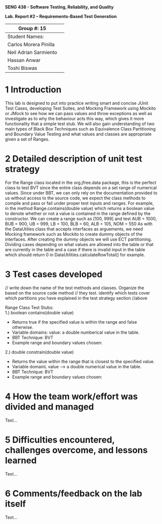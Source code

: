 **SENG 438 - Software Testing, Reliability, and Quality**

**Lab. Report \#2 – Requirements-Based Test Generation**

| Group \#:   15   |     |
| -------------- | --- |
| Student Names: |     |
|Carlos Morera Pinilla                |     |
|Neil Adrian Sarmiento             |     |
|Hassan Anwar                |     |
|Toshi Biswas                |     |

# 1 Introduction

This lab is designed to put into practice writing smart and concise JUnit Test Cases, developing Test Suites,
and Mocking Framework using Mockito or JMock to see how we can pass values and throw exceptions as well as investigate
as to why the behaviour acts this way, which gives it more functionality that a simple test stub.
We will also gain understanding of two main types of Black Box Techniques such as Equivalence Class Partitioning and 
Boundary Value Testing and what values and classes are appropriate given a set of Ranges.

# 2 Detailed description of unit test strategy

For the Range class located in the org.jfree.data package, this is the perfect class to test BVT since the entire class depends on a set range of
numerical values. Since under BBT, we can only rely on the documentation provided to us without access to the source code, we expect the class methods to compile and pass or fail under proper test inputs and ranges. For example, in the method Range.contains(double value) which returns a boolean value to denote whether or not a value is contained in the range defined by the constructor. We can create a range such as [100, 999]
and test AUB = 1000, BUB = 900, UB = 999, LB = 100, BLB = 60, ALB = 105, NOM = 550
As with the DataUtilies class that accepts interfaces as arguements, we need Mocking framework such as Mockito to create dummy objects of the interfaces. After creating the dummy objects we will use ECT partitioning. Dividing cases depending on what values are allowed into the table or that are currently in the table and a case if there is invalid input in the table which should return 0 in DataUtilities.calculateRowTotal() for example.

# 3 Test cases developed
// write down the name of the test methods and classes. Organize the based on
the source code method // they test. identify which tests cover which partitions
you have explained in the test strategy section //above

Range Class Test Stubs:   
1.) boolean contains(double value)
-    Returns true if the specified value is within the range and false otherwise.
-    Variable domains: value: a double numberical value in the table.
-    BBT Technique: BVT
-    Example range and boundary values chosen:   

2.) double constrain(double value)
-    Returns the value within the range that is closest to the specified value.
-    Variable domainL value --> a double numerical value in the table.
-    BBT Technique: BVT
-    Example range and boundary values chosen:

# 4 How the team work/effort was divided and managed

Text…

# 5 Difficulties encountered, challenges overcome, and lessons learned

Text…

# 6 Comments/feedback on the lab itself

Text…

